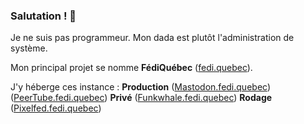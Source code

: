 ### Salutation ! 👋

Je ne suis pas programmeur. Mon dada est plutôt l'administration de système.

Mon principal projet se nomme **FédiQuébec** ([fedi.quebec](https://fedi.quebec)).

J'y héberge ces instance :
**Production**
([Mastodon.fedi.quebec](https://mastodon.fedi.quebec))
([PeerTube.fedi.quebec](https://peertube.fedi.quebec))
**Privé**
([Funkwhale.fedi.quebec](https://funkwhale.fedi.quebec))
**Rodage**
([Pixelfed.fedi.quebec](https://pixelfed.fedi.quebec))
